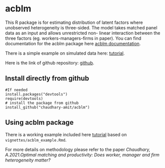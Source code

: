 # acblm

This R package is for estimating distribution of latent factors where unobserved heterogeneity is three-sided.  The model takes matched panel data as an input and allows unrestricted non- linear interaction between the three factors (eg. workers-managers-firms in paper). You can find documentation for the acblm package here [acblm documentation](https://www.amit-chaudhary.com/acblm/docs/index.html).

There is a simple example on simulated data here: [tutorial](https://www.amit-chaudhary.com/acblm/docs/articles/acblm_example.html).

Here is the link of github repository: [github](https://github.com/chaudhary-amit/acblm).

## Install directly from github

    #If needed  
    install.packages("devtools") 
    require(devtools)
    # install the package from github 
    install_github("chaudhary-amit/acblm")
    

    
## Using acblm package 

There is a working example included here [tutorial](https://www.amit-chaudhary.com/acblm/docs/index.html) based on `vignettes/acblm_example.Rmd`.
    
For more details on methodology please refer to the paper *Chaudhary, A.2021.Optimal matching and productivity: Does worker, manager and firm heterogeneity matter?* 
